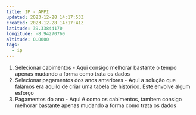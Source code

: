 ```yaml
---
title: IP - APPI
updated: 2023-12-28 14:17:53Z
created: 2023-12-28 14:17:41Z
latitude: 39.33844170
longitude: -8.94270760
altitude: 0.0000
tags:
  - ip
---
```


1.  Selecionar cabimentos - Aqui consigo melhorar bastante o tempo apenas mudando a forma como trata os dados
2.  Selecionar pagamentos dos anos anteriores - Aqui a solução que falámos era aquilo de criar uma tabela de historico. Este envolve algum esforço
3.  Pagamentos do ano - Aqui é como os cabimentos, tambem consigo melhorar bastante apenas mudando a forma como trata os dados
